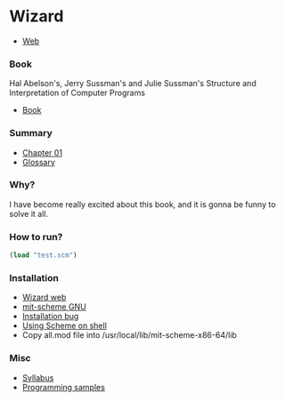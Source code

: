 # Wizard
* [Web](https://dllatas.github.io/wizard/)

### Book
Hal Abelson's, Jerry Sussman's and Julie Sussman's Structure and Interpretation of Computer Programs
* [Book](https://mitpress.mit.edu/sicp/full-text/book/book.html)

### Summary
* [Chapter 01](book/chapter-01/README.md)
* [Glossary](book/glossary/README.md)

### Why?
I have become really excited about this book, and it is gonna be funny to solve it all.

### How to run?

```scheme
(load "test.scm")
```

### Installation 
* [Wizard web](https://mitpress.mit.edu/sicp/scheme/index.html)
* [mit-scheme GNU](http://www.gnu.org/software/mit-scheme/)
* [Installation bug](http://savannah.gnu.org/bugs/?34565)
* [Using Scheme on shell](https://dustingram.com/articles/2012/08/01/using-scheme-in-macos-x-on-the-command-line)
* Copy all.mod file into /usr/local/lib/mit-scheme-x86-64/lib

### Misc 
* [Syllabus](https://mitpress.mit.edu/sicp/syllabus.html)
* [Programming samples](https://mitpress.mit.edu/sicp/psets/index.html)